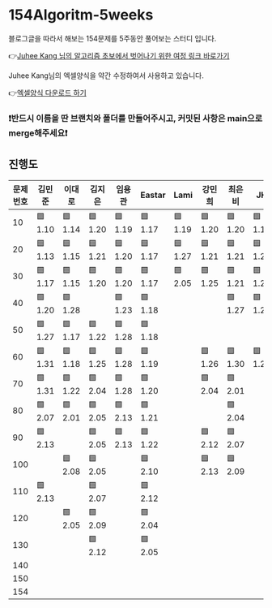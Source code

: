 # 154Algoritm-5weeks

블로그글을 따라서 해보는 154문제를 5주동안 풀어보는 스터디 입니다.

👉[Juhee Kang 님의 알고리즘 초보에서 벗어나기 위한 여정 링크 바로가기](https://claudiajkang.medium.com/%EC%95%8C%EA%B3%A0%EB%A6%AC%EC%A6%98-%EC%B4%88%EB%B3%B4%EC%97%90%EC%84%9C-%EB%B2%97%EC%96%B4%EB%82%98%EA%B8%B0-%EC%9C%84%ED%95%9C-%EC%97%AC%EC%A0%95-1ffb6bdfec6b)

Juhee Kang님의 엑셀양식을 약간 수정하여서 사용하고 있습니다.

👉[엑셀양식 다운로드 하기](https://docs.google.com/spreadsheets/d/1Bx27IJulthhpM04qbtuL0aAkX8psi5D4/edit?usp=sharing&ouid=113010703494073260482&rtpof=true&sd=true)

### ❗️반드시 이름을 딴 브랜치와 폴더를 만들어주시고, 커밋된 사항은 main으로 merge해주세요❗️

## 진행도

| 문제번호 | 김민준  | 이대로  | 김지은  | 임용관  | Eastar  | Lami    | 강민희  | 최은비  | JH      |
| -------- | ------- | ------- | ------- | ------- | ------- | ------- | ------- | ------- | ------- |
| 10       | 🟩 1.10 | 🟩 1.14 | 🟩 1.20 | 🟩 1.19 | 🟩 1.17 | 🟩 1.19 | 🟩 1.20 | 🟩 1.20 | 🟩 1.19 |
| 20       | 🟩 1.13 | 🟩 1.15 | 🟩 1.21 | 🟩 1.20 | 🟩 1.17 | 🟩 1.27 | 🟩 1.21 | 🟩 1.21 | 🟩 1.20 |
| 30       | 🟩 1.17 | 🟩 1.15 | 🟩 1.20 | 🟩 1.20 | 🟩 1.17 | 🟩 2.05 | 🟩 1.25 | 🟩 1.21 | 🟩 1.21 |
| 40       | 🟩 1.20 | 🟩 1.28 |         | 🟩 1.23 | 🟩 1.18 |         |         | 🟩 1.27 | 🟩 1.27 |
| 50       | 🟩 1.27 | 🟩 1.17 | 🟩 1.22 | 🟩 1.28 | 🟩 1.18 |         |         |         |         |
| 60       | 🟩 1.31 | 🟩 1.18 | 🟩 1.25 | 🟩 1.28 | 🟩 1.19 |         | 🟩 1.26 | 🟩 1.30 | 🟩 1.27 |
| 70       | 🟩 1.31 | 🟩 1.22 | 🟩 2.04 | 🟩 1.28 | 🟩 1.20 |         | 🟩 2.04        | 🟩 2.01 |         |
| 80       | 🟩 2.07 | 🟩 2.01 | 🟩 2.05 | 🟩 2.13 | 🟩 1.21 |         |         | 🟩 2.04 |         |
| 90       | 🟩 2.13 |         | 🟩 2.05 | 🟩 2.13 | 🟩 1.22 |         | 🟩 2.12 | 🟩 2.07 |         |
| 100      |         | 🟩 2.08 | 🟩 2.05 |         | 🟩 2.10 |         | 🟩 2.13 | 🟩 2.09 |         |
| 110      | 🟩 2.13 |         | 🟩 2.07 |         | 🟩 2.12 |         |         |         |         |
| 120      |         | 🟩 2.05 | 🟩 2.09 |         | 🟩 2.04 |         |         |         |         |
| 130      |         |         | 🟩 2.12 |         | 🟩 2.05 |         |         |         |         |
| 140      |         |         |         |         |         |         |         |         |         |
| 150      |         |         |         |         |         |         |         |         |         |
| 154      |         |         |         |         |         |         |         |         |         |
